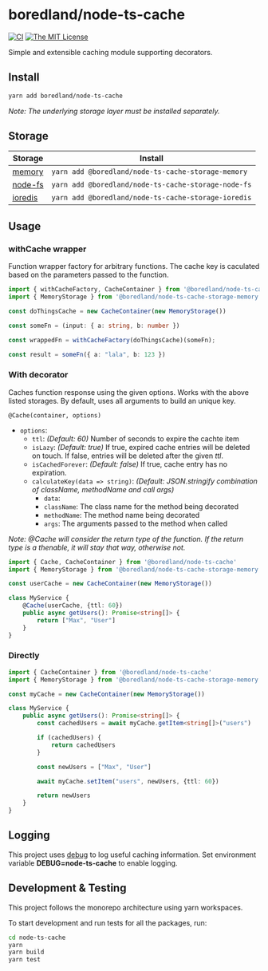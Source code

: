 # boredland/node-ts-cache

[![CI](https://github.com/boredland/node-ts-cache/actions/workflows/ci.yml/badge.svg)](https://github.com/boredland/node-ts-cache/actions/workflows/ci.yml)
[![The MIT License](https://img.shields.io/npm/l/node-ts-cache.svg)](http://opensource.org/licenses/MIT)

Simple and extensible caching module supporting decorators.

## Install

```bash
yarn add boredland/node-ts-cache
```

_Note: The underlying storage layer must be installed separately._

## Storage

| Storage                                                               | Install                                         |
|-----------------------------------------------------------------------|-------------------------------------------------|
| [memory](https://www.npmjs.com/package/boredland/node-ts-cache-storage-memory)| ```yarn add @boredland/node-ts-cache-storage-memory```|
| [node-fs](https://www.npmjs.com/package/boredland/node-ts-cache-storage-node-fs)| ```yarn add @boredland/node-ts-cache-storage-node-fs```|
| [ioredis](https://www.npmjs.com/package/boredland/node-ts-cache-storage-ioredis)| ```yarn add @boredland/node-ts-cache-storage-ioredis```|

## Usage

### withCache wrapper

Function wrapper factory for arbitrary functions. The cache key is caculated based on the parameters passed to the function.

```ts
import { withCacheFactory, CacheContainer } from '@boredland/node-ts-cache'
import { MemoryStorage } from '@boredland/node-ts-cache-storage-memory'

const doThingsCache = new CacheContainer(new MemoryStorage())

const someFn = (input: { a: string, b: number })

const wrappedFn = withCacheFactory(doThingsCache)(someFn);

const result = someFn({ a: "lala", b: 123 })
```

### With decorator

Caches function response using the given options.
Works with the above listed storages.
By default, uses all arguments to build an unique key.

`@Cache(container, options)`

- `options`:
  - `ttl`: _(Default: 60)_ Number of seconds to expire the cachte item
  - `isLazy`: _(Default: true)_ If true, expired cache entries will be deleted on touch. If false, entries will be deleted after the given _ttl_.
  - `isCachedForever`: _(Default: false)_ If true, cache entry has no expiration.
  - `calculateKey(data => string)`: _(Default: JSON.stringify combination of className, methodName and call args)_
    - `data`:
    - `className`: The class name for the method being decorated
    - `methodName`: The method name being decorated
    - `args`: The arguments passed to the method when called

_Note: @Cache will consider the return type of the function. If the return type is a thenable, it will stay that way, otherwise not._

```ts
import { Cache, CacheContainer } from '@boredland/node-ts-cache'
import { MemoryStorage } from '@boredland/node-ts-cache-storage-memory'

const userCache = new CacheContainer(new MemoryStorage())

class MyService {
    @Cache(userCache, {ttl: 60})
    public async getUsers(): Promise<string[]> {
        return ["Max", "User"]
    }
}
```

### Directly

```ts
import { CacheContainer } from '@boredland/node-ts-cache'
import { MemoryStorage } from '@boredland/node-ts-cache-storage-memory'

const myCache = new CacheContainer(new MemoryStorage())

class MyService {
    public async getUsers(): Promise<string[]> {
        const cachedUsers = await myCache.getItem<string[]>("users")

        if (cachedUsers) {
            return cachedUsers
        }

        const newUsers = ["Max", "User"]

        await myCache.setItem("users", newUsers, {ttl: 60})

        return newUsers
    }
}
```

## Logging

This project uses [debug](https://github.com/visionmedia/debug) to log useful caching information.
Set environment variable **DEBUG=node-ts-cache** to enable logging.

## Development & Testing

This project follows the monorepo architecture using yarn workspaces.

To start development and run tests for all the packages, run:

```bash
cd node-ts-cache
yarn
yarn build
yarn test
```
